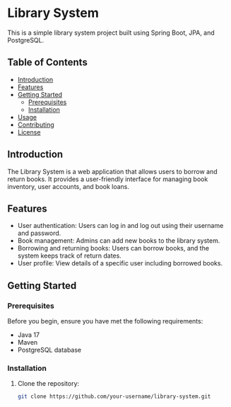 # Library System

This is a simple library system project built using Spring Boot, JPA, and PostgreSQL.

## Table of Contents

- [Introduction](#introduction)
- [Features](#features)
- [Getting Started](#getting-started)
  - [Prerequisites](#prerequisites)
  - [Installation](#installation)
- [Usage](#usage)
- [Contributing](#contributing)
- [License](#license)

## Introduction

The Library System is a web application that allows users to borrow and return books. It provides a user-friendly interface for managing book inventory, user accounts, and book loans.

## Features

- User authentication: Users can log in and log out using their username and password.
- Book management: Admins can add new books to the library system.
- Borrowing and returning books: Users can borrow books, and the system keeps track of return dates.
- User profile: View details of a specific user including borrowed books.

## Getting Started

### Prerequisites

Before you begin, ensure you have met the following requirements:

- Java 17
- Maven
- PostgreSQL database

### Installation

1. Clone the repository:

   ```bash
   git clone https://github.com/your-username/library-system.git

